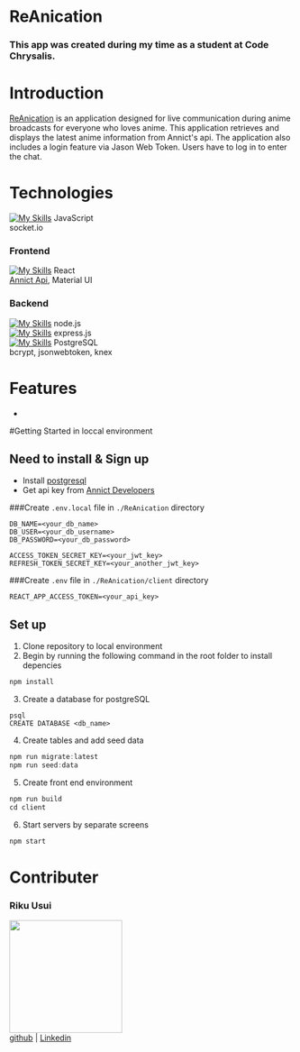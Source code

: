 # ReAnication
### This app was created during my time as a student at Code Chrysalis.

# Introduction
[ReAnication](https://github.com/Ricccck/ReAnication/) is an application designed for live communication during anime broadcasts for everyone who loves anime. This application retrieves and displays the latest anime information from Annict's api. The application also includes a login feature via Jason Web Token. Users have to log in to enter the chat.

# Technologies
[![My Skills](https://skillicons.dev/icons?i=js)](https://skillicons.dev)
JavaScript<br>
socket.io
### Frontend
[![My Skills](https://skillicons.dev/icons?i=react)](https://skillicons.dev)
React<br>
[Annict Api](https://developers.annict.com/), Material UI
### Backend
[![My Skills](https://skillicons.dev/icons?i=nodejs)](https://skillicons.dev)
node.js<br>
[![My Skills](https://skillicons.dev/icons?i=express)](https://skillicons.dev)
express.js<br>
[![My Skills](https://skillicons.dev/icons?i=postgres)](https://skillicons.dev)
PostgreSQL<br>
bcrypt, jsonwebtoken, knex

# Features
* 

#Getting Started in loccal environment
## Need to install & Sign up
* Install [postgresql](https://www.postgresql.org/)
* Get api key from [Annict Developers](https://developers.annict.com/)

###Create ```.env.local``` file in ```./ReAnication``` directory
```
DB_NAME=<your_db_name>
DB_USER=<your_db_username>
DB_PASSWORD=<your_db_password>

ACCESS_TOKEN_SECRET_KEY=<your_jwt_key>
REFRESH_TOKEN_SECRET_KEY=<your_another_jwt_key>
```

###Create ```.env``` file in ```./ReAnication/client``` directory
```
REACT_APP_ACCESS_TOKEN=<your_api_key>
```

## Set up
1. Clone repository to local environment
2. Begin by running the following command in the root folder to install depencies  
```js
npm install
```
3. Create a database for postgreSQL
```
psql
CREATE DATABASE <db_name>
```
4. Create tables and add seed data
```js
npm run migrate:latest
npm run seed:data
```  
5. Create front end environment
```js
npm run build
cd client
```
6. Start servers by separate screens
```js
npm start
```

# Contributer
### Riku Usui<br>
<img src="https://avatars.githubusercontent.com/u/99594245?v=4" width="200px;" alt=""/><br>
[github](https://github.com/Ricccck/) | [Linkedin](https://www.linkedin.com/in/ricccck-usui/)
